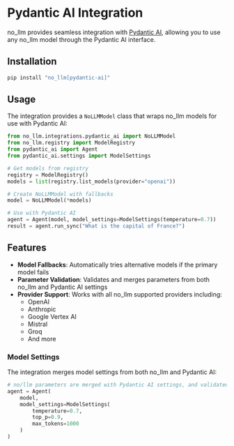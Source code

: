 # Pydantic AI Integration

no_llm provides seamless integration with [Pydantic AI](https://github.com/pydantic/pydantic-ai), allowing you to use any no_llm model through the Pydantic AI interface.

## Installation

```bash
pip install "no_llm[pydantic-ai]"
```

## Usage

The integration provides a `NoLLMModel` class that wraps no_llm models for use with Pydantic AI:

```python
from no_llm.integrations.pydantic_ai import NoLLMModel
from no_llm.registry import ModelRegistry
from pydantic_ai import Agent
from pydantic_ai.settings import ModelSettings

# Get models from registry
registry = ModelRegistry()
models = list(registry.list_models(provider="openai"))

# Create NoLLMModel with fallbacks
model = NoLLMModel(*models)

# Use with Pydantic AI
agent = Agent(model, model_settings=ModelSettings(temperature=0.7))
result = agent.run_sync("What is the capital of France?")
```

## Features

- **Model Fallbacks**: Automatically tries alternative models if the primary model fails
- **Parameter Validation**: Validates and merges parameters from both no_llm and Pydantic AI settings
- **Provider Support**: Works with all no_llm supported providers including:
  - OpenAI
  - Anthropic
  - Google Vertex AI
  - Mistral
  - Groq
  - And more

### Model Settings

The integration merges model settings from both no_llm and Pydantic AI:

```python
# no/llm parameters are merged with Pydantic AI settings, and validated with no/llm
agent = Agent(
    model,
    model_settings=ModelSettings(
        temperature=0.7,
        top_p=0.9,
        max_tokens=1000
    )
)
```
